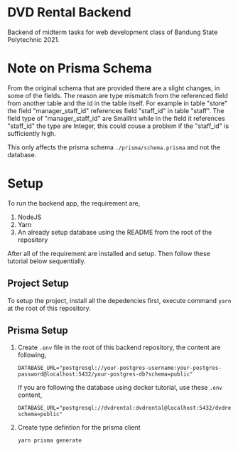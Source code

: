 # DVD Rental Backend

Backend of midterm tasks for web development class of Bandung State Polytechnic 2021.

# Note on Prisma Schema

From the original schema that are provided there are a slight changes, in some of the fields. The reason are type mismatch from the referenced field from another table and the id in the table itself. For example in table "store" the field "manager_staff_id" references field "staff_id" in table "staff". The field type of "manager_staff_id" are SmallInt while in the field it references "staff_id" the type are Integer, this could couse a problem if the "staff_id" is sufficiently high.

This only affects the prisma schema `./prisma/schema.prisma` and not the database.

# Setup

To run the backend app, the requirement are,

1. NodeJS
2. Yarn
3. An already setup database using the README from the root of the repository

After all of the requirement are installed and setup. Then follow these tutorial below sequentially.

## Project Setup

To setup the project, install all the depedencies first, execute command `yarn` at the root of this repository.

## Prisma Setup

1. Create `.env` file in the root of this backend repository, the content are following,

   ```
   DATABASE_URL="postgresql://your-postgres-username:your-postgres-password@localhost:5432/your-postgres-db?schema=public"
   ```

   If you are following the database using docker tutorial, use these `.env` content,

   ```
   DATABASE_URL="postgresql://dvdrental:dvdrental@localhost:5432/dvdrental?schema=public"
   ```

2. Create type defintion for the prisma client

   ```sh
   yarn prisma generate
   ```
